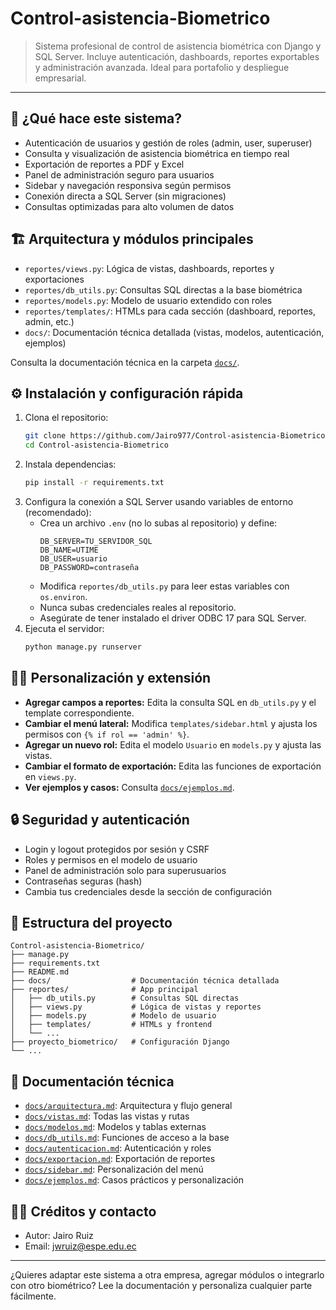# Control-asistencia-Biometrico

> Sistema profesional de control de asistencia biométrica con Django y SQL Server. Incluye autenticación, dashboards, reportes exportables y administración avanzada. Ideal para portafolio y despliegue empresarial.

---

## 🚀 ¿Qué hace este sistema?

- Autenticación de usuarios y gestión de roles (admin, user, superuser)
- Consulta y visualización de asistencia biométrica en tiempo real
- Exportación de reportes a PDF y Excel
- Panel de administración seguro para usuarios
- Sidebar y navegación responsiva según permisos
- Conexión directa a SQL Server (sin migraciones)
- Consultas optimizadas para alto volumen de datos

## 🏗️ Arquitectura y módulos principales

- `reportes/views.py`: Lógica de vistas, dashboards, reportes y exportaciones
- `reportes/db_utils.py`: Consultas SQL directas a la base biométrica
- `reportes/models.py`: Modelo de usuario extendido con roles
- `reportes/templates/`: HTMLs para cada sección (dashboard, reportes, admin, etc.)
- `docs/`: Documentación técnica detallada (vistas, modelos, autenticación, ejemplos)

Consulta la documentación técnica en la carpeta [`docs/`](docs/).

## ⚙️ Instalación y configuración rápida

1. Clona el repositorio:
	```bash
	git clone https://github.com/Jairo977/Control-asistencia-Biometrico.git
	cd Control-asistencia-Biometrico
	```
2. Instala dependencias:
	```bash
	pip install -r requirements.txt
	```
3. Configura la conexión a SQL Server usando variables de entorno (recomendado):
	 - Crea un archivo `.env` (no lo subas al repositorio) y define:
		 ```env
		 DB_SERVER=TU_SERVIDOR_SQL
		 DB_NAME=UTIME
		 DB_USER=usuario
		 DB_PASSWORD=contraseña
		 ```
	 - Modifica `reportes/db_utils.py` para leer estas variables con `os.environ`.
	 - Nunca subas credenciales reales al repositorio.
	 - Asegúrate de tener instalado el driver ODBC 17 para SQL Server.
4. Ejecuta el servidor:
	```bash
	python manage.py runserver
	```

## 🧑‍💻 Personalización y extensión

- **Agregar campos a reportes:** Edita la consulta SQL en `db_utils.py` y el template correspondiente.
- **Cambiar el menú lateral:** Modifica `templates/sidebar.html` y ajusta los permisos con `{% if rol == 'admin' %}`.
- **Agregar un nuevo rol:** Edita el modelo `Usuario` en `models.py` y ajusta las vistas.
- **Cambiar el formato de exportación:** Edita las funciones de exportación en `views.py`.
- **Ver ejemplos y casos:** Consulta [`docs/ejemplos.md`](docs/ejemplos.md).

## 🔒 Seguridad y autenticación

- Login y logout protegidos por sesión y CSRF
- Roles y permisos en el modelo de usuario
- Panel de administración solo para superusuarios
- Contraseñas seguras (hash)
- Cambia tus credenciales desde la sección de configuración

## 📂 Estructura del proyecto

```
Control-asistencia-Biometrico/
├── manage.py
├── requirements.txt
├── README.md
├── docs/                  # Documentación técnica detallada
├── reportes/              # App principal
│   ├── db_utils.py        # Consultas SQL directas
│   ├── views.py           # Lógica de vistas y reportes
│   ├── models.py          # Modelo de usuario
│   ├── templates/         # HTMLs y frontend
│   └── ...
├── proyecto_biometrico/   # Configuración Django
└── ...
```

## 📖 Documentación técnica

- [`docs/arquitectura.md`](docs/arquitectura.md): Arquitectura y flujo general
- [`docs/vistas.md`](docs/vistas.md): Todas las vistas y rutas
- [`docs/modelos.md`](docs/modelos.md): Modelos y tablas externas
- [`docs/db_utils.md`](docs/db_utils.md): Funciones de acceso a la base
- [`docs/autenticacion.md`](docs/autenticacion.md): Autenticación y roles
- [`docs/exportacion.md`](docs/exportacion.md): Exportación de reportes
- [`docs/sidebar.md`](docs/sidebar.md): Personalización del menú
- [`docs/ejemplos.md`](docs/ejemplos.md): Casos prácticos y personalización

## 👨‍💻 Créditos y contacto

- Autor: Jairo Ruiz
- Email: jwruiz@espe.edu.ec

---

¿Quieres adaptar este sistema a otra empresa, agregar módulos o integrarlo con otro biométrico? Lee la documentación y personaliza cualquier parte fácilmente.